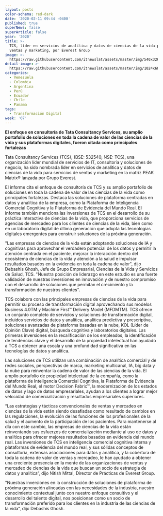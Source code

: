 ```yaml
---
layout: posts
color-schema: red-dark
date: '2020-02-11 09:44 -0400'
published: true
superNews: false
superArticle: false
year: '2020'
title: >-
  TCS, líder en servicios de analítica y datos de ciencias de la vida para
  ventas y marketing, por Everest Group
image: >-
  https://raw.githubusercontent.com/itnewslat/assets/master/img/540x320/Datos-Transformacion-Digital-p.jpg
detail-image: >-
  https://raw.githubusercontent.com/itnewslat/assets/master/img/1024x680/Datos-Transformacion-Digital-g.jpg
categories:
  - Venezuela
  - Colombia
  - Argentina
  - Perú
  - Ecuador
  - Chile
  - Panama
tags:
  - Transformación Digital
week: '07'
---
```

**El enfoque en consultoría de Tata Consultancy Services, su amplio portafolio de soluciones en toda la cadena de valor de las ciencias de la vida y sus plataformas digitales, fueron citada como principales fortalezas** 

Tata Consultancy Services (TCS), (BSE: 532540, NSE: TCS), una organización líder mundial de servicios de IT, consultoría y soluciones de negocio, ha sido nombrada líder en servicios de analítica y datos de ciencias de la vida para servicios de ventas y marketing en la matriz PEAK Matrix® lanzada por Grupo Everest.

El informe cita el enfoque de consultoría de TCS y su amplio portafolio de soluciones en toda la cadena de valor de las ciencias de la vida como principales fortalezas. Destaca las soluciones de plataforma centradas en datos y analítica de la empresa, como la Plataforma de Inteligencia Comercial Cognitiva y la Plataforma de Evidencia del Mundo Real. El informe también menciona las inversiones de TCS en el desarrollo de su práctica interactiva de ciencias de la vida, que proporciona servicios de agencias de mercadeo para los clientes de ciencias de la vida, bien como en un laboratorio digital de última generación que adopta las tecnologías digitales emergentes para construir soluciones de la próxima generación. 

"Las empresas de ciencias de la vida están adoptando soluciones de IA y cognitivas para aprovechar el verdadero potencial de los datos y permitir la atención centrada en el paciente, mejorar la interacción dentro del ecosistema de ciencias de la vida y atención a la salud e impulsar resultados basados en la evidencia en toda la cadena de valor",  dijo Debashis Ghosh, Jefe de Grupo Empresarial, Ciencias de la Vida y Servicios de Salud, TCS. "Nuestra posición de liderazgo en este estudio es una fuerte validación de nuestras inversiones en innovación y de nuestro compromiso con el desarrollo de soluciones que permitan el crecimiento y la transformación de nuestros clientes".

TCS colabora con las principales empresas de ciencias de la vida para permitir su proceso de transformación digital aprovechando sus modelos Business 4.0TM y Machine First™ Delivery Model (MFDMTM). TCS ofrece un conjunto completo de servicios y soluciones de transformación digital, incluidos servicios de datos y analítica, analítica predictiva y prescriptiva, soluciones avanzadas de plataforma basadas en la nube, KOL (Líder de Opinión Clave) digital, búsqueda cognitiva y laboratorios digitales. Las primeras inversiones en la recalificación de los empleados, la identificación de tendencias clave y el desarrollo de la propiedad intelectual han ayudado a TCS a obtener una escala y una profundidad significativa en las tecnologías de datos y analítica.

Las soluciones de TCS utilizan una combinación de analítica comercial y de redes sociales, perspectivas de marca, marketing multicanal, IA, big data y la nube para reinventar la cadena de valor de las ciencias de la vida. El amplio portafolio de propiedad intelectual de la compañía, como la plataforma de Inteligencia Comercial Cognitiva, la Plataforma de Evidencia del Mundo Real, el motor Decision Fabric™, la modernización de los estados de datos y lago de datos empresariales, ayudan a los clientes a lograr mejor velocidad de comercialización y resultados empresariales superiores.

 “Las estrategias y tácticas convencionales de ventas y mercadeo en ciencias de la vida están siendo desafiadas como resultado de cambios en las regulaciones, la evolución de las funciones de los profesionales de la salud y el aumento de la participación de los pacientes. Para mantenerse al día con este cambio, las empresas de ciencias de la vida están reinventando sus esfuerzos de comercialización mediante al uso de datos y analítica para ofrecer mejores resultados basados en evidencia del mundo real. Las inversiones de TCS en inteligencia comercial cognitiva interna y plataformas de evidencia del mundo real, y sus sólidas conceptos de consultoría, extensas asociaciones para datos y analítica, y la cobertura de toda la cadena de valor de ventas y mercadeo, le han ayudado a obtener una creciente presencia en la mente de las organizaciones de ventas y mercadeo de ciencias de la vida que buscan un socio de estrategia de datos y analítica”, dijo Nitish Mittal, Director de Prácticas de Everest Group.
 
"Nuestras inversiones en la construcción de soluciones de plataforma de próxima generación alineadas con las necesidades de la industria, nuestro conocimiento contextual junto con nuestro enfoque consultivo y el desarrollo del talento digital, nos posicionan como un socio de transformación preferido para los clientes en la industria de las ciencias de la vida", dijo Debashis Ghosh.